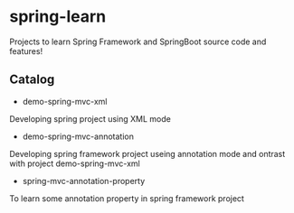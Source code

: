 # spring-learn

Projects to learn Spring Framework and SpringBoot source code and features!


## Catalog

- demo-spring-mvc-xml 

Developing spring project using XML mode


- demo-spring-mvc-annotation

Developing spring framework project useing annotation mode and ontrast with project demo-spring-mvc-xml


- spring-mvc-annotation-property

To learn some annotation property in spring framework project
